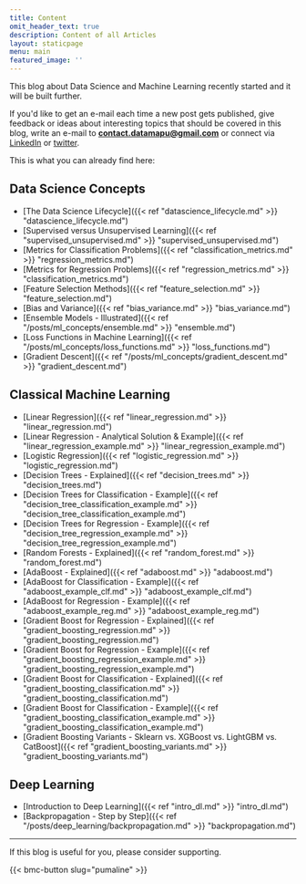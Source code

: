 ```yaml
---
title: Content
omit_header_text: true
description: Content of all Articles
layout: staticpage
menu: main
featured_image: ''
---
```

This blog about Data Science and Machine Learning recently started and it will be built further. 

If you'd like to get an e-mail each time a new post gets published, give feedback or ideas about interesting topics that should be covered in this blog, write an e-mail to
**contact.datamapu@gmail.com** or connect via [LinkedIn](https://www.linkedin.com/in/datamapu-ml-91a2622a3/) or [twitter](https://twitter.com/datamapu).

This is what you can already find here:

## Data Science Concepts

* [The Data Science Lifecycle]({{< ref "datascience_lifecycle.md" >}} "datascience_lifecycle.md") 
* [Supervised versus Unsupervised Learning]({{< ref "supervised_unsupervised.md" >}} "supervised_unsupervised.md") 
* [Metrics for Classification Problems]({{< ref "classification_metrics.md" >}} "regression_metrics.md") 
* [Metrics for Regression Problems]({{< ref "regression_metrics.md" >}} "classification_metrics.md") 
* [Feature Selection Methods]({{< ref "feature_selection.md" >}} "feature_selection.md") 
* [Bias and Variance]({{< ref "bias_variance.md" >}} "bias_variance.md")
* [Ensemble Models - Illustrated]({{< ref "/posts/ml_concepts/ensemble.md" >}} "ensemble.md")
* [Loss Functions in Machine Learning]({{< ref "/posts/ml_concepts/loss_functions.md" >}} "loss_functions.md")
* [Gradient Descent]({{< ref "/posts/ml_concepts/gradient_descent.md" >}} "gradient_descent.md")


## Classical Machine Learning

* [Linear Regression]({{< ref "linear_regression.md" >}} "linear_regression.md") 
* [Linear Regression - Analytical Solution & Example]({{< ref "linear_regression_example.md" >}} "linear_regression_example.md") 
* [Logistic Regression]({{< ref "logistic_regression.md" >}} "logistic_regression.md") 
* [Decision Trees - Explained]({{< ref "decision_trees.md" >}} "decision_trees.md") 
* [Decision Trees for Classification - Example]({{< ref "decision_tree_classification_example.md" >}} "decision_tree_classification_example.md") 
* [Decision Trees for Regression - Example]({{< ref "decision_tree_regression_example.md" >}} "decision_tree_regression_example.md") 
* [Random Forests - Explained]({{< ref "random_forest.md" >}} "random_forest.md") 
* [AdaBoost - Explained]({{< ref "adaboost.md" >}} "adaboost.md") 
* [AdaBoost for Classification - Example]({{< ref "adaboost_example_clf.md" >}} "adaboost_example_clf.md") 
* [AdaBoost for Regression - Example]({{< ref "adaboost_example_reg.md" >}} "adaboost_example_reg.md") 
* [Gradient Boost for Regression - Explained]({{< ref "gradient_boosting_regression.md" >}} "gradient_boosting_regression.md") 
* [Gradient Boost for Regression - Example]({{< ref "gradient_boosting_regression_example.md" >}} "gradient_boosting_regression_example.md") 
* [Gradient Boost for Classification - Explained]({{< ref "gradient_boosting_classification.md" >}} "gradient_boosting_classification.md") 
* [Gradient Boost for Classification - Example]({{< ref "gradient_boosting_classification_example.md" >}} "gradient_boosting_classification_example.md") 
* [Gradient Boosting Variants - Sklearn vs. XGBoost vs. LightGBM vs. CatBoost]({{< ref "gradient_boosting_variants.md" >}} "gradient_boosting_variants.md") 

## Deep Learning

* [Introduction to Deep Learning]({{< ref "intro_dl.md" >}} "intro_dl.md")
* [Backpropagation - Step by Step]({{< ref "/posts/deep_learning/backpropagation.md" >}} "backpropagation.md")

--- 
If this blog is useful for you, please consider supporting.

{{< bmc-button slug="pumaline" >}}


